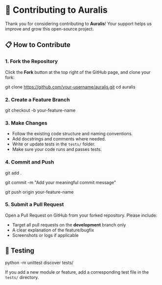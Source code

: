 # 🤝 Contributing to Auralis

Thank you for considering contributing to **Auralis**! Your support helps us improve and grow this open-source project.

## 📋 How to Contribute

### 1. Fork the Repository

Click the **Fork** button at the top right of the GitHub page, and clone your fork:

git clone https://github.com/your-username/auralis.git
cd auralis

### 2. Create a Feature Branch
git checkout -b your-feature-name

### 3. Make Changes
- Follow the existing code structure and naming conventions.
- Add docstrings and comments where needed.
- Write or update tests in the `tests/` folder.
- Make sure your code runs and passes tests.

### 4. Commit and Push
git add .

git commit -m "Add your meaningful commit message"

git push origin your-feature-name


### 5. Submit a Pull Request
Open a Pull Request on GitHub from your forked repository. Please include:
- Target all pull requests on the **development** branch only
- A clear explanation of the feature/bugfix
- Screenshots or logs if applicable

## 🧪 Testing

python -m unittest discover tests/

If you add a new module or feature, add a corresponding test file in the `tests/` directory.


